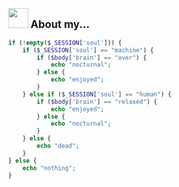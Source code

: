 <h2><img src="https://camo.githubusercontent.com/be37cdc8f930300096c506ad4574eaae977c48fbb2705cfcb92f4eeab8282c7a/68747470733a2f2f6d656469612e67697068792e636f6d2f6d656469612f56674344417a634b767352364f4d307557672f67697068792e676966" style="width: 40px; display: inline-block;"> About my...</h2>

```php
if (!empty($_SESSION['soul'])) {
    if ($_SESSION['soul'] == "machine") {
        if ($body['brain'] == "over") {
            echo "nocturnal";
        } else {
            echo "enjoyed";
        }
    } else if ($_SESSION['soul'] == "human") {
        if ($body['brain'] == "relaxed") {
            echo "enjoyed";
        } else {
            echo "nocturnal";
        }
    } else {
        echo "dead";
    }
} else {
    echo "nothing";
}
```
